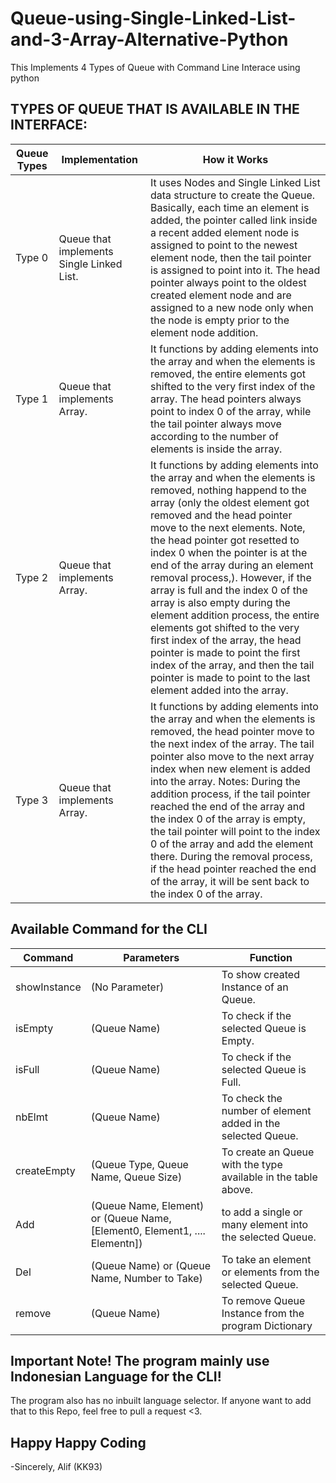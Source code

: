 # Queue-using-Single-Linked-List-and-3-Array-Alternative-Python
This Implements 4 Types of Queue with Command Line Interace using python

## TYPES OF QUEUE THAT IS AVAILABLE IN THE INTERFACE:

| Queue Types | Implementation | How it Works |
| --- | --- | --- |
| Type 0 | Queue that implements Single Linked List. | It uses Nodes and Single Linked List data structure to create the Queue. Basically, each time an element is added, the pointer called link inside a recent added element node is assigned to point to the newest element node, then the tail pointer is assigned to point into it. The head pointer always point to the oldest created element node and are assigned to a new node only when the node is empty prior to the element node addition. |
| Type 1 | Queue that implements Array. | It functions by adding elements into the array and when the elements is removed, the entire elements got shifted to the very first index of the array. The head pointers always point to index 0 of the array, while the tail pointer always move according to the number of elements is inside the array. |
| Type 2 | Queue that implements Array. | It functions by adding elements into the array and when the elements is removed, nothing happend to the array (only the oldest element got removed and the head pointer move to the next elements. Note, the head pointer got resetted to index 0 when the pointer is at the end of the array during an element removal process,). However, if the array is full and the index 0 of the array is also empty during the element addition process, the entire elements got shifted to the very first index of the array, the head pointer is made to point the first index of the array, and then the tail pointer is made to point to the last element added into the array. |
| Type 3 | Queue that implements Array. | It functions by adding elements into the array and when the elements is removed, the head pointer move to the next index of the array. The tail pointer also move to the next array index when new element is added into the array. Notes: During the addition process, if the tail pointer reached the end of the array and the index 0 of the array is empty, the tail pointer will point to the index 0 of the array and add the element there. During the removal process, if the head pointer reached the end of the array, it will be sent back to the index 0 of the array. |

## Available Command for the CLI
| Command | Parameters | Function |
| --- | --- | --- |
| showInstance | (No Parameter) | To show created Instance of an Queue. |
| isEmpty | (Queue Name) | To check if the selected Queue is Empty. |
| isFull | (Queue Name) | To check if the selected Queue is Full. |
| nbElmt | (Queue Name) | To check the number of element added in the selected Queue. |
| createEmpty | (Queue Type, Queue Name, Queue Size) | To create an Queue with the type available in the table above. |
| Add | (Queue Name, Element) or (Queue Name, [Element0, Element1, .... Elementn]) | to add a single or many element into the selected Queue. |
| Del | (Queue Name) or (Queue Name, Number to Take) | To take an element or elements from the selected Queue. |
| remove | (Queue Name) | To remove Queue Instance from the program Dictionary |

## Important Note! The program mainly use Indonesian Language for the CLI!
The program also has no inbuilt language selector. If anyone want to add that to this Repo, feel free to pull a request <3.

## Happy Happy Coding
-Sincerely, Alif (KK93)
